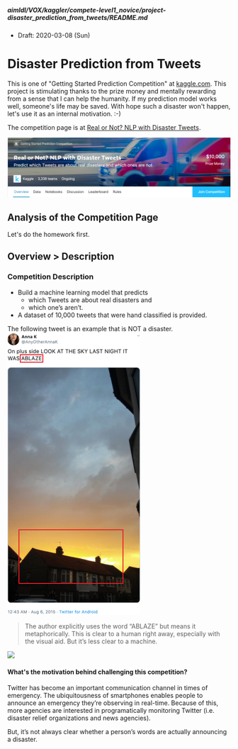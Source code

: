 ##### aimldl/VOX/kaggler/compete-level1_novice/project-disaster_prediction_from_tweets/README.md
* Draft: 2020-03-08 (Sun)

# Disaster Prediction from Tweets
This is one of "Getting Started Prediction Competition" at [kaggle.com](https://www.kaggle.com/). This project is stimulating thanks to the prize money and mentally rewarding from a sense that I can help the humanity. If my prediction model works well, someone's life may be saved. With hope such a disaster won't happen, let's use it as an internal motivation. :-)

The competition page is at [Real or Not? NLP with Disaster Tweets](https://www.kaggle.com/c/nlp-getting-started/overview/description).

<img src="images/disaster_prediction_from_tweets-overview.png">

## Analysis of the Competition Page
Let's do the homework first. 

## Overview > Description
### Competition Description
* Build a machine learning model that predicts
  - which Tweets are about real disasters and
  - which one’s aren’t.
* A dataset of 10,000 tweets that were hand classified is provided.

The following tweet is an example that is NOT a disaster.
<img src="images/disaster_prediction_from_tweets-overview-description_tweet_example.png">
> The author explicitly uses the word “ABLAZE” but means it metaphorically. This is clear to a human right away, especially with the visual aid. But it’s less clear to a machine.



<img src="images/disaster_prediction_from_tweets-.png">

#### What's the motivation behind challenging this competition?
Twitter has become an important communication channel in times of emergency.
The ubiquitousness of smartphones enables people to announce an emergency they’re observing in real-time. Because of this, more agencies are interested in programatically monitoring Twitter (i.e. disaster relief organizations and news agencies).

But, it’s not always clear whether a person’s words are actually announcing a disaster.
